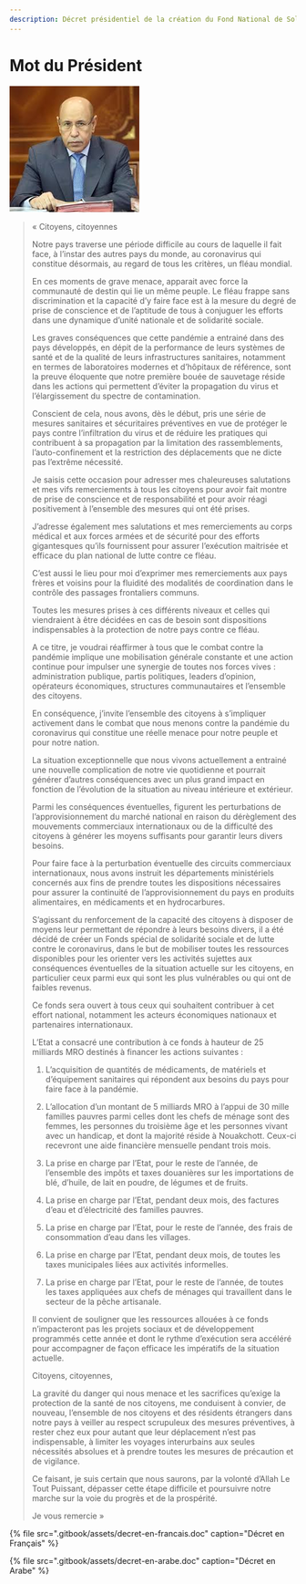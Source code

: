 ```yaml
---
description: Décret présidentiel de la création du Fond National de Solidarité Social
---
```


# Mot du Président



![Pr&#xE9;sident de la R&#xE9;publique Monsieur Mohamed ould Cheikh El Ghazouani](.gitbook/assets/image.png)

> « Citoyens, citoyennes
>
>  Notre pays traverse une période difficile au cours de laquelle il fait face, à l’instar des autres pays du monde, au coronavirus qui constitue désormais, au regard de tous les critères, un fléau mondial.
>
>  En ces moments de grave menace, apparait avec force la communauté de destin qui lie un même peuple. Le fléau frappe sans discrimination et la capacité d’y faire face est à la mesure du degré de prise de conscience et de l’aptitude de tous à conjuguer les efforts dans une dynamique d’unité nationale et de solidarité sociale.
>
>  Les graves conséquences que cette pandémie a entrainé dans des pays développés, en dépit de la performance de leurs systèmes de santé et de la qualité de leurs infrastructures sanitaires, notamment en termes de laboratoires modernes et d’hôpitaux de référence, sont la preuve éloquente que notre première bouée de sauvetage réside dans les actions qui permettent d’éviter la propagation du virus et l’élargissement du spectre de contamination.
>
>  Conscient de cela, nous avons, dès le début, pris une série de mesures sanitaires et sécuritaires préventives en vue de protéger le pays contre l’infiltration du virus et de réduire les pratiques qui contribuent à sa propagation par la limitation des rassemblements, l’auto-confinement et la restriction des déplacements que ne dicte pas l’extrême nécessité.
>
>  Je saisis cette occasion pour adresser mes chaleureuses salutations et mes vifs remerciements à tous les citoyens pour avoir fait montre de prise de conscience et de responsabilité et pour avoir réagi positivement à l’ensemble des mesures qui ont été prises.
>
>  J’adresse également mes salutations et mes remerciements au corps médical et aux forces armées et de sécurité pour des efforts gigantesques qu’ils fournissent pour assurer l’exécution maitrisée et efficace du plan national de lutte contre ce fléau.
>
>  C’est aussi le lieu pour moi d’exprimer mes remerciements aux pays frères et voisins pour la fluidité des modalités de coordination dans le contrôle des passages frontaliers communs.
>
>  Toutes les mesures prises à ces différents niveaux et celles qui viendraient à être décidées en cas de besoin sont dispositions indispensables à la protection de notre pays contre ce fléau.
>
>  A ce titre, je voudrai réaffirmer à tous que le combat contre la pandémie implique une mobilisation générale constante et une action continue pour impulser une synergie de toutes nos forces vives : administration publique, partis politiques, leaders d’opinion, opérateurs économiques, structures communautaires et l’ensemble des citoyens.
>
>  En conséquence, j’invite l’ensemble des citoyens à s’impliquer activement dans le combat que nous menons contre la pandémie du coronavirus qui constitue une réelle menace pour notre peuple et pour notre nation.
>
>  La situation exceptionnelle que nous vivons actuellement a entrainé une nouvelle complication de notre vie quotidienne et pourrait générer d’autres conséquences avec un plus grand impact en fonction de l’évolution de la situation au niveau intérieure et extérieur.
>
>  Parmi les conséquences éventuelles, figurent les perturbations de l’approvisionnement du marché national en raison du dérèglement des mouvements commerciaux internationaux ou de la difficulté des citoyens à générer les moyens suffisants pour garantir leurs divers besoins.
>
>  Pour faire face à la perturbation éventuelle des circuits commerciaux internationaux, nous avons instruit les départements ministériels concernés aux fins de prendre toutes les dispositions nécessaires pour assurer la continuité de l’approvisionnement du pays en produits alimentaires, en médicaments et en hydrocarbures.
>
>  S’agissant du renforcement de la capacité des citoyens à disposer de moyens leur permettant de répondre à leurs besoins divers, il a été décidé de créer un Fonds spécial de solidarité sociale et de lutte contre le coronavirus, dans le but de mobiliser toutes les ressources disponibles pour les orienter vers les activités sujettes aux conséquences éventuelles de la situation actuelle sur les citoyens, en particulier ceux parmi eux qui sont les plus vulnérables ou qui ont de faibles revenus.
>
>  Ce fonds sera ouvert à tous ceux qui souhaitent contribuer à cet effort national, notamment les acteurs économiques nationaux et partenaires internationaux.
>
>  L’Etat a consacré une contribution à ce fonds à hauteur de 25 milliards MRO destinés à financer les actions suivantes :
>
>  1. L’acquisition de quantités de médicaments, de matériels et d’équipement sanitaires qui répondent aux besoins du pays pour faire face à la pandémie.
>
>  2. L’allocation d’un montant de 5 milliards MRO à l’appui de 30 mille familles pauvres parmi celles dont les chefs de ménage sont des femmes, les personnes du troisième âge et les personnes vivant avec un handicap, et dont la majorité réside à Nouakchott. Ceux-ci recevront une aide financière mensuelle pendant trois mois.
>
>  3. La prise en charge par l’Etat, pour le reste de l’année, de l’ensemble des impôts et taxes douanières sur les importations de blé, d’huile, de lait en poudre, de légumes et de fruits.
>
>  4. La prise en charge par l’Etat, pendant deux mois, des factures d’eau et d’électricité des familles pauvres.
>
>  5. La prise en charge par l’Etat, pour le reste de l’année, des frais de consommation d’eau dans les villages.
>
>  6. La prise en charge par l’Etat, pendant deux mois, de toutes les taxes municipales liées aux activités informelles.
>
>  7. La prise en charge par l’Etat, pour le reste de l’année, de toutes les taxes appliquées aux chefs de ménages qui travaillent dans le secteur de la pêche artisanale.
>
>  Il convient de souligner que les ressources allouées à ce fonds n’impacteront pas les projets sociaux et de développement programmés cette année et dont le rythme d’exécution sera accéléré pour accompagner de façon efficace les impératifs de la situation actuelle.
>
>  Citoyens, citoyennes,
>
>  La gravité du danger qui nous menace et les sacrifices qu’exige la protection de la santé de nos citoyens, me conduisent à convier, de nouveau, l’ensemble de nos citoyens et des résidents étrangers dans notre pays à veiller au respect scrupuleux des mesures préventives, à rester chez eux pour autant que leur déplacement n’est pas indispensable, à limiter les voyages interurbains aux seules nécessités absolues et à prendre toutes les mesures de précaution et de vigilance.
>
>  Ce faisant, je suis certain que nous saurons, par la volonté d’Allah Le Tout Puissant, dépasser cette étape difficile et poursuivre notre marche sur la voie du progrès et de la prospérité.
>
>  Je vous remercie »

{% file src=".gitbook/assets/decret-en-francais.doc" caption="Décret en Français" %}

{% file src=".gitbook/assets/decret-en-arabe.doc" caption="Décret en Arabe" %}

